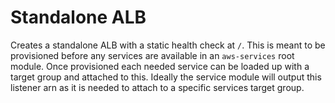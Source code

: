 # Standalone ALB  

Creates a standalone ALB with a static health check at `/`. This is meant to be provisioned before any services are available in an `aws-services` root module. Once provisioned each needed service can be loaded up with a target group and attached to this. Ideally the service module will output this listener arn as it is needed to attach to a specific services target group. 
